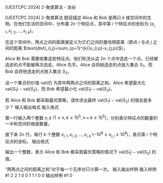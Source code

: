 



[UESTCPC 2024] 2-聚类算法 - 洛谷














[UESTCPC 2024] 2-聚类算法
题目描述
Alice 和 Bob 是两只 $k$ 维空间中的生物。在他们生活的空间中，分布着 $2n$ 个特征点，其中第 $i$ 个特征点的坐标为 $(x_{i,1},x_{i,2},\ldots,x_{i,k})$。

在这个空间中，两点之间的距离被定义为它们之间的曼哈顿距离（即点 $i$ 与点 $j$ 之间的距离 $\text{dist}_{i,j}=\sum_{p=1}^{k}|x_{i,p}-x_{j,p}|$）。

Alice 和 Bob 需要收集这些特征点。他们轮流从这 $2n$ 个点中选走一个点，已经被选走的点不能被再次选走。Alice 先手。Alice 会将她选走的点放入集合 $S_1$，而 Bob 会将他选走的点放入集合 $S_2$。

设一个集合的价值 $\text{val}(S)$ 为其中两两点之间的距离之和。Alice 希望最大化 $\text{val}(S_1)-\text{val}(S_2)$，而 Bob 希望最小化 $\text{val}(S_1)-\text{val}(S_2)$。

若 Alice 和 Bob 都采取最优策略，请你求出最终 $\text{val}(S_1)-\text{val}(S_2)$ 的值会是多少？
输入输出格式
输入格式

第一行输入两个整数 $n,k$ $(1\leq n,k\leq 10^5,n\times k\leq 10^5)$，分别表示特征点的数量的一半和空间的维度数量。

接下来 $2n$ 行，每行 $k$ 个整数 $x_{i,1},x_{i,2},\ldots,x_{i,k}$ $(-10^8\leq x_{i,j}\leq 10^8)$，表示第 $i$ 个特征点的坐标。
输出格式

输出一个整数，表示 Alice 和 Bob 都采取最优策略的情况下 $\text{val}(S_1)-\text{val}(S_2)$ 的值。

“两两点之间的距离之和”对于每一个无序对只计算一次。
输入输出样例
输入样例 #1
2 2
1 0
0 1
1 1
0 0
输出样例 #1
0






